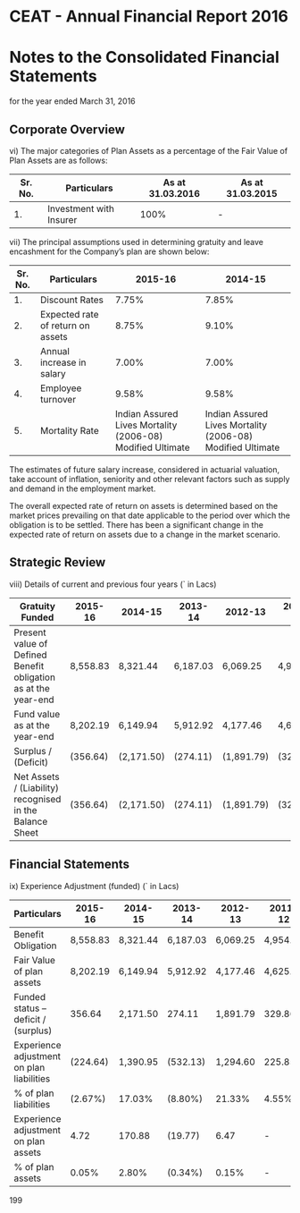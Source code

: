 # CEAT - Annual Financial Report 2016

# Notes to the Consolidated Financial Statements

for the year ended March 31, 2016

## Corporate Overview

vi) The major categories of Plan Assets as a percentage of the Fair Value of Plan Assets are as follows:

|Sr. No.|Particulars|As at 31.03.2016|As at 31.03.2015|
|---|---|---|---|
|1.|Investment with Insurer|100%|-|

vii) The principal assumptions used in determining gratuity and leave encashment for the Company’s plan are shown below:

|Sr. No.|Particulars|2015-16|2014-15|
|---|---|---|---|
|1.|Discount Rates|7.75%|7.85%|
|2.|Expected rate of return on assets|8.75%|9.10%|
|3.|Annual increase in salary|7.00%|7.00%|
|4.|Employee turnover|9.58%|9.58%|
|5.|Mortality Rate|Indian Assured Lives Mortality (2006-08) Modified Ultimate|Indian Assured Lives Mortality (2006-08) Modified Ultimate|

The estimates of future salary increase, considered in actuarial valuation, take account of inflation, seniority and other relevant factors such as supply and demand in the employment market.

The overall expected rate of return on assets is determined based on the market prices prevailing on that date applicable to the period over which the obligation is to be settled. There has been a significant change in the expected rate of return on assets due to a change in the market scenario.

## Strategic Review

viii) Details of current and previous four years (` in Lacs)

|Gratuity Funded|2015-16|2014-15|2013-14|2012-13|2011-12|
|---|---|---|---|---|---|
|Present value of Defined Benefit obligation as at the year-end|8,558.83|8,321.44|6,187.03|6,069.25|4,954.95|
|Fund value as at the year-end|8,202.19|6,149.94|5,912.92|4,177.46|4,625.09|
|Surplus / (Deficit)|(356.64)|(2,171.50)|(274.11)|(1,891.79)|(329.86)|
|Net Assets / (Liability) recognised in the Balance Sheet|(356.64)|(2,171.50)|(274.11)|(1,891.79)|(329.86)|

## Financial Statements

ix) Experience Adjustment (funded) (` in Lacs)

|Particulars|2015-16|2014-15|2013-14|2012-13|2011-12|
|---|---|---|---|---|---|
|Benefit Obligation|8,558.83|8,321.44|6,187.03|6,069.25|4,954.95|
|Fair Value of plan assets|8,202.19|6,149.94|5,912.92|4,177.46|4,625.09|
|Funded status – deficit / (surplus)|356.64|2,171.50|274.11|1,891.79|329.86|
|Experience adjustment on plan liabilities|(224.64)|1,390.95|(532.13)|1,294.60|225.85|
|% of plan liabilities|(2.67%)|17.03%|(8.80%)|21.33%|4.55%|
|Experience adjustment on plan assets|4.72|170.88|(19.77)|6.47|-|
|% of plan assets|0.05%|2.80%|(0.34%)|0.15%|-|

199